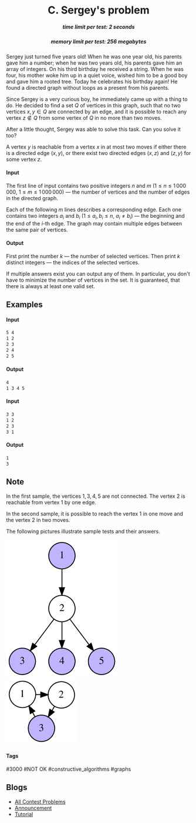 <h1 style='text-align: center;'> C. Sergey's problem</h1>

<h5 style='text-align: center;'>time limit per test: 2 seconds</h5>
<h5 style='text-align: center;'>memory limit per test: 256 megabytes</h5>

Sergey just turned five years old! When he was one year old, his parents gave him a number; when he was two years old, his parents gave him an array of integers. On his third birthday he received a string. When he was four, his mother woke him up in a quiet voice, wished him to be a good boy and gave him a rooted tree. Today he celebrates his birthday again! He found a directed graph without loops as a present from his parents.

Since Sergey is a very curious boy, he immediately came up with a thing to do. He decided to find a set $Q$ of vertices in this graph, such that no two vertices $x, y \in Q$ are connected by an edge, and it is possible to reach any vertex $z \notin Q$ from some vertex of $Q$ in no more than two moves.  

After a little thought, Sergey was able to solve this task. Can you solve it too?

A vertex $y$ is reachable from a vertex $x$ in at most two moves if either there is a directed edge $(x,y)$, or there exist two directed edges $(x,z)$ and $(z, y)$ for some vertex $z$.

#### Input

The first line of input contains two positive integers $n$ and $m$ ($1 \le n \le 1\,000\,000$, $1 \le m \le 1\,000\,000$) — the number of vertices and the number of edges in the directed graph.

Each of the following $m$ lines describes a corresponding edge. Each one contains two integers $a_i$ and $b_i$ ($1 \le a_i, b_i \le n$, $a_i \ne b_i$) — the beginning and the end of the $i$-th edge. The graph may contain multiple edges between the same pair of vertices.

#### Output

First print the number $k$ — the number of selected vertices. Then print $k$ distinct integers — the indices of the selected vertices.

If multiple answers exist you can output any of them. In particular, you don't have to minimize the number of vertices in the set. It is guaranteed, that there is always at least one valid set.

## Examples

#### Input


```text
5 4  
1 2  
2 3  
2 4  
2 5  

```
#### Output


```text
4  
1 3 4 5   

```
#### Input


```text
3 3  
1 2  
2 3  
3 1  

```
#### Output


```text
1  
3   

```
## Note

In the first sample, the vertices $1, 3, 4, 5$ are not connected. The vertex $2$ is reachable from vertex $1$ by one edge.

In the second sample, it is possible to reach the vertex $1$ in one move and the vertex $2$ in two moves.

The following pictures illustrate sample tests and their answers.

 ![](images/e737ed292c7f5dfe415658fd9b6602a1aee29e28.png)   ![](images/6d227e133bc34a9510789c9526286afc69c02eb0.png) 

#### Tags 

#3000 #NOT OK #constructive_algorithms #graphs 

## Blogs
- [All Contest Problems](../Codeforces_Round_503_(by_SIS,_Div._1).md)
- [Announcement](../blogs/Announcement.md)
- [Tutorial](../blogs/Tutorial.md)
